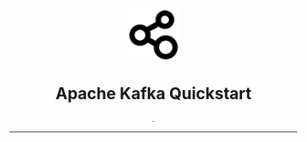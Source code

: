 <br />
<p align="center">
  <a href="">
    <img src=".logo.png" alt="Logo" width="90" height="90">
  </a>

  <h1 align="center">Apache Kafka Quickstart</h1>

  <p align="center"><i>.</i>
  </p>
</p>

---
